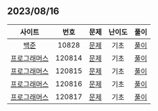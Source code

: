 ## 2023/08/16

|사이트 | 번호 | 문제  | 난이도 | 풀이 |
|:------:|:------:|:----:|:---------:|:---------:|
|[백준](https://www.acmicpc.net/)|  10828 | [문제](https://www.acmicpc.net/problem/10828) |기초| [풀이](https://github.com/strong1133/Algorithm_study/blob/main/JS_Deep_Study/2023_08_17/BJ10828.js)|
|[프로그래머스](https://school.programmers.co.kr/)|  120814 | [문제](https://school.programmers.co.kr/learn/courses/30/lessons/120814?language=javascript) |기초| [풀이](https://github.com/strong1133/Algorithm_study/blob/main/JS_Deep_Study/2023_08_17/P120814.js)|
|[프로그래머스](https://school.programmers.co.kr/)|  120815 | [문제](https://school.programmers.co.kr/learn/courses/30/lessons/120815?language=javascript) |기초| [풀이](https://github.com/strong1133/Algorithm_study/blob/main/JS_Deep_Study/2023_08_17/P120815.js)|
|[프로그래머스](https://school.programmers.co.kr/)|  120816 | [문제](https://school.programmers.co.kr/learn/courses/30/lessons/120816?language=javascript) |기초| [풀이](https://github.com/strong1133/Algorithm_study/blob/main/JS_Deep_Study/2023_08_17/P120816.js)|
|[프로그래머스](https://school.programmers.co.kr/)|  120817 | [문제](https://school.programmers.co.kr/learn/courses/30/lessons/120817?language=javascript) |기초| [풀이](https://github.com/strong1133/Algorithm_study/blob/main/JS_Deep_Study/2023_08_17/P120817.js)|


<br/>
<br/>
